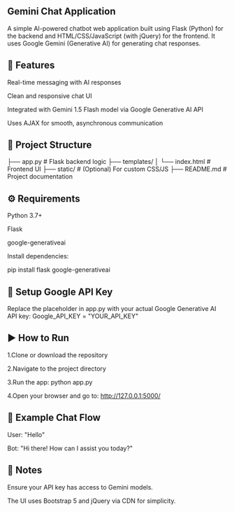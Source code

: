 ## Gemini Chat Application

A simple AI-powered chatbot web application built using Flask (Python) for the backend and HTML/CSS/JavaScript (with jQuery) for the frontend. It uses Google Gemini (Generative AI) for generating chat responses.

## 🚀 Features

Real-time messaging with AI responses

Clean and responsive chat UI

Integrated with Gemini 1.5 Flash model via Google Generative AI API

Uses AJAX for smooth, asynchronous communication

## 📁 Project Structure

├── app.py             # Flask backend logic
├── templates/
│   └── index.html     # Frontend UI
├── static/            # (Optional) For custom CSS/JS
├── README.md          # Project documentation

## ⚙️ Requirements

Python 3.7+

Flask

google-generativeai

Install dependencies:

pip install flask google-generativeai

## 🔑 Setup Google API Key

Replace the placeholder in app.py with your actual Google Generative AI API key:
Google_API_KEY = "YOUR_API_KEY"

## ▶️ How to Run

1.Clone or download the repository

2.Navigate to the project directory

3.Run the app:
python app.py

4.Open your browser and go to: http://127.0.0.1:5000/

## 💬 Example Chat Flow

User: "Hello"

Bot: "Hi there! How can I assist you today?"

## 📌 Notes

Ensure your API key has access to Gemini models.

The UI uses Bootstrap 5 and jQuery via CDN for simplicity.



